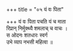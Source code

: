 +++
title = "०५ यं वः पिता"

+++
यं वः पिता पचति यं च माता  
रिप्रान् निर्मुक्थ्यै शमलाच् च वाचः ।  
स ओदनः शतधारः स्वर्ग  
उभे व्याप नभसी महित्वा ॥